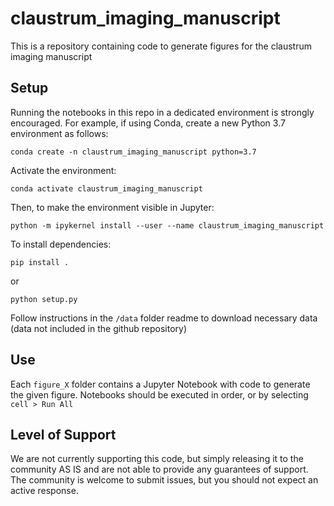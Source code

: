 # claustrum_imaging_manuscript

This is a repository containing code to generate figures for the claustrum imaging manuscript

## Setup

Running the notebooks in this repo in a dedicated environment is strongly encouraged. For example, if using Conda, create a new Python 3.7 environment as follows:

    conda create -n claustrum_imaging_manuscript python=3.7

Activate the environment:

    conda activate claustrum_imaging_manuscript

Then, to make the environment visible in Jupyter:

    python -m ipykernel install --user --name claustrum_imaging_manuscript

To install dependencies:

    pip install .

or

    python setup.py

Follow instructions in the `/data` folder readme to download necessary data (data not included in the github repository)

## Use

Each `figure_X` folder contains a Jupyter Notebook with code to generate the given figure. Notebooks should be executed in order, or by selecting `cell > Run All`

## Level of Support

We are not currently supporting this code, but simply releasing it to the community AS IS and are not able to provide any guarantees of support. The community is welcome to submit issues, but you should not expect an active response.
